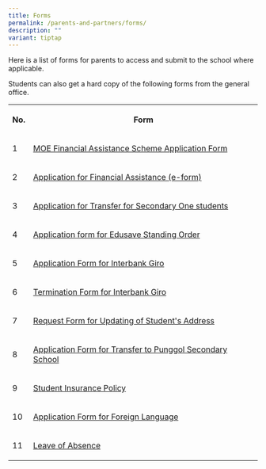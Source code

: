 ```yaml
---
title: Forms
permalink: /parents-and-partners/forms/
description: ""
variant: tiptap
---
```

<p>Here is a list of forms for parents to access and submit to the school
where applicable.</p>
<p>Students can also get a hard copy of the following forms from the general
office.</p>
<table style="minWidth: 50px">
<colgroup>
<col>
<col>
</colgroup>
<tbody>
<tr>
<th rowspan="1" colspan="1">
<p>No.</p>
</th>
<th rowspan="1" colspan="1">
<p>Form</p>
</th>
</tr>
<tr>
<td rowspan="1" colspan="1">
<p>1</p>
</td>
<td rowspan="1" colspan="1">
<p><a href="/files/Useful%20Links/For%20Parents/2024_MOE_FAS_Application_Form.pdf" rel="noopener noreferrer nofollow" target="_blank">MOE Financial Assistance Scheme Application Form</a>
</p>
</td>
</tr>
<tr>
<td rowspan="1" colspan="1">
<p>2</p>
</td>
<td rowspan="1" colspan="1">
<p><a href="https://go.gov.sg/moe-efas" rel="noopener noreferrer nofollow" target="_blank">Application for Financial Assistance (e-form)</a>
</p>
</td>
</tr>
<tr>
<td rowspan="1" colspan="1">
<p>3</p>
</td>
<td rowspan="1" colspan="1">
<p><a href="https://go.gov.sg/2024transferapplicationform" rel="noopener noreferrer nofollow" target="_blank">Application for Transfer for Secondary One students</a>
</p>
</td>
</tr>
<tr>
<td rowspan="1" colspan="1">
<p>4</p>
</td>
<td rowspan="1" colspan="1">
<p><a href="/files/Useful%20Links/For%20Parents/Application%20Form%20for%20Edusave%20Standing%20Order.pdf" rel="noopener noreferrer nofollow" target="_blank">Application form for Edusave Standing Order</a>
</p>
</td>
</tr>
<tr>
<td rowspan="1" colspan="1">
<p>5</p>
</td>
<td rowspan="1" colspan="1">
<p><a href="/files/Interbank_GIRO_application_form.pdf" rel="noopener nofollow" target="_blank">Application Form for Interbank Giro</a>
</p>
</td>
</tr>
<tr>
<td rowspan="1" colspan="1">
<p>6</p>
</td>
<td rowspan="1" colspan="1">
<p><a href="/files/Useful%20Links/For%20Parents/Giro%20Termination%20Form.pdf" rel="noopener noreferrer nofollow" target="_blank">Termination Form for Interbank Giro</a>
</p>
</td>
</tr>
<tr>
<td rowspan="1" colspan="1">
<p>7</p>
</td>
<td rowspan="1" colspan="1">
<p><a href="/files/Useful%20Links/For%20Parents/Request%20Form%20for%20Updating%20of%20Students%20Address.pdf" rel="noopener noreferrer nofollow" target="_blank">Request Form for Updating of Student's Address</a>
</p>
</td>
</tr>
<tr>
<td rowspan="1" colspan="1">
<p>8</p>
</td>
<td rowspan="1" colspan="1">
<p><a href="/files/Useful%20Links/For%20Parents/Application%20for%20Transfer%20to%20Punggol%20Secondary%20School%20-%20Waiting%20List.pdf" rel="noopener noreferrer nofollow" target="_blank">Application Form for Transfer to Punggol Secondary School</a>
</p>
</td>
</tr>
<tr>
<td rowspan="1" colspan="1">
<p>9</p>
</td>
<td rowspan="1" colspan="1">
<p><a href="/files/Useful%20Links/For%20Parents/Product_Fact_Sheet_Year_2023.pdf" rel="noopener noreferrer nofollow" target="_blank">Student Insurance Policy</a>
</p>
</td>
</tr>
<tr>
<td rowspan="1" colspan="1">
<p>10</p>
</td>
<td rowspan="1" colspan="1">
<p><a href="/files/Useful%20Links/For%20Parents/Application%20Form%20for%20Foreign%20Language.pdf" rel="noopener noreferrer nofollow" target="_blank">Application Form for Foreign Language</a>
</p>
</td>
</tr>
<tr>
<td rowspan="1" colspan="1">
<p>11</p>
</td>
<td rowspan="1" colspan="1">
<p><a href="/files/Leave_of_Absence_Application_Form.pdf" rel="noopener nofollow" target="_blank">Leave of Absence</a>
</p>
</td>
</tr>
</tbody>
</table>
<p></p>
